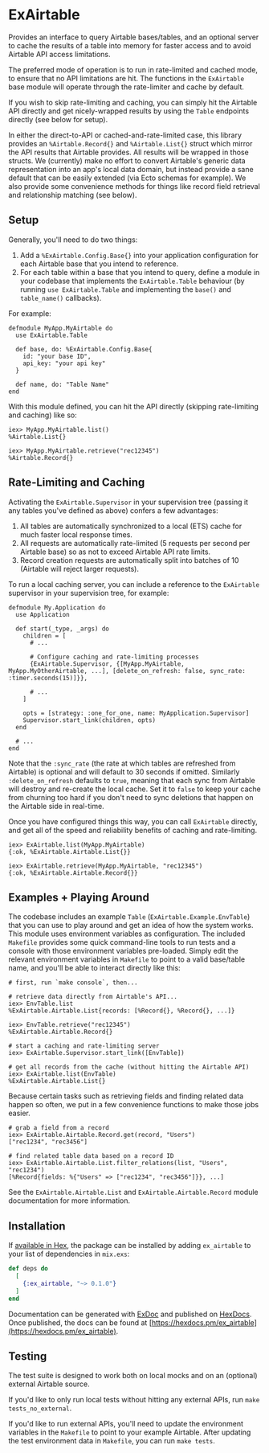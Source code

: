 # ExAirtable

Provides an interface to query Airtable bases/tables, and an optional server to cache the results of a table into memory for faster access and to avoid Airtable API access limitations.

The preferred mode of operation is to run in rate-limited and cached mode, to ensure that no API limitations are hit. The functions in the `ExAirtable` base module will operate through the rate-limiter and cache by default.

If you wish to skip rate-limiting and caching, you can simply hit the Airtable API directly and get nicely-wrapped results by using the `Table` endpoints directly (see below for setup).

In either the direct-to-API or cached-and-rate-limited case, this library provides an `%Airtable.Record{}` and `%Airtable.List{}` struct which mirror the API results that Airtable provides. All results will be wrapped in those structs. We (currently) make no effort to convert Airtable's generic data representation into an app's local data domain, but instead provide a sane default that can be easily extended (via Ecto schemas for example). We also provide some convenience methods for things like record field retrieval and relationship matching (see below).

## Setup

Generally, you'll need to do two things:

1. Add a `%ExAirtable.Config.Base{}` into your application configuration for each Airtable base that you intend to reference.
2. For each table within a base that you intend to query, define a module in your codebase that implements the `ExAirtable.Table` behaviour (by running `use ExAirtable.Table` and implementing the `base()` and `table_name()` callbacks).

For example:

    defmodule MyApp.MyAirtable do
      use ExAirtable.Table

      def base, do: %ExAirtable.Config.Base{
        id: "your base ID",
        api_key: "your api key"
      }

      def name, do: "Table Name"
    end

With this module defined, you can hit the API directly (skipping rate-limiting and caching) like so:

    iex> MyApp.MyAirtable.list()
    %Airtable.List{}

    iex> MyApp.MyAirtable.retrieve("rec12345")
    %Airtable.Record{}

## Rate-Limiting and Caching

Activating the `ExAirtable.Supervisor` in your supervision tree (passing it any tables you've defined as above) confers a few advantages:

1. All tables are automatically synchronized to a local (ETS) cache for much faster local response times.
2. All requests are automatically rate-limited (5 requests per second per Airtable base) so as not to exceed Airtable API rate limits.
3. Record creation requests are automatically split into batches of 10 (Airtable will reject larger requests).

To run a local caching server, you can include a reference to the `ExAirtable` supervisor in your supervision tree, for example:

    defmodule My.Application do
      use Application

      def start(_type, _args) do
        children = [
          # ...

          # Configure caching and rate-limiting processes
          {ExAirtable.Supervisor, {[MyApp.MyAirtable, MyApp.MyOtherAirtable, ...], [delete_on_refresh: false, sync_rate: :timer.seconds(15)]}},

          # ...
        ]

        opts = [strategy: :one_for_one, name: MyApplication.Supervisor]
        Supervisor.start_link(children, opts)
      end

      # ...
    end
    
Note that the `:sync_rate` (the rate at which tables are refreshed from Airtable) is optional and will default to 30 seconds if omitted. Similarly `:delete_on_refresh` defaults to `true`, meaning that each sync from Airtable will destroy and re-create the local cache. Set it to `false` to keep your cache from churning too hard if you don't need to sync deletions that happen on the Airtable side in real-time.

Once you have configured things this way, you can call `ExAirtable` directly, and get all of the speed and reliability benefits of caching and rate-limiting.

    iex> ExAirtable.list(MyApp.MyAirtable)
    {:ok, %ExAirtable.Airtable.List{}}
    
    iex> ExAirtable.retrieve(MyApp.MyAirtable, "rec12345")
    {:ok, %ExAirtable.Airtable.Record{}}

## Examples + Playing Around

The codebase includes an example `Table` (`ExAirtable.Example.EnvTable`) that you can use to play around and get an idea of how the system works. This module uses environment variables as configuration. The included `Makefile` provides some quick command-line tools to run tests and a console with those environment variables pre-loaded. Simply edit the relevant environment variables in `Makefile` to point to a valid base/table name, and you'll be able to interact directly like this:

    # first, run `make console`, then...
   
    # retrieve data directly from Airtable's API...
    iex> EnvTable.list
    %ExAirtable.Airtable.List{records: [%Record{}, %Record{}, ...]}

    iex> EnvTable.retrieve("rec12345")
    %ExAirtable.Airtable.Record{}

    # start a caching and rate-limiting server 
    iex> ExAirtable.Supervisor.start_link([EnvTable])

    # get all records from the cache (without hitting the Airtable API)
    iex> ExAirtable.list(EnvTable)
    %ExAirtable.Airtable.List{}
    
Because certain tasks such as retrieving fields and finding related data happen so often, we put in a few convenience functions to make those jobs easier.

    # grab a field from a record
    iex> ExAirtable.Airtable.Record.get(record, "Users")
    ["rec1234", "rec3456"]

    # find related table data based on a record ID
    iex> ExAirtable.Airtable.List.filter_relations(list, "Users", "rec1234")
    [%Record{fields: %{"Users" => ["rec1234", "rec3456"]}}, ...]

See the `ExAirtable.Airtable.List` and `ExAirtable.Airtable.Record` module documentation for more information.
      
## Installation

If [available in Hex](https://hex.pm/docs/publish), the package can be installed
by adding `ex_airtable` to your list of dependencies in `mix.exs`:

```elixir
def deps do
  [
    {:ex_airtable, "~> 0.1.0"}
  ]
end
```

Documentation can be generated with [ExDoc](https://github.com/elixir-lang/ex_doc)
and published on [HexDocs](https://hexdocs.pm). Once published, the docs can
be found at [https://hexdocs.pm/ex_airtable](https://hexdocs.pm/ex_airtable).

## Testing

The test suite is designed to work both on local mocks and on an (optional) external Airtable source.

If you'd like to only run local tests without hitting any external APIs, run `make tests_no_external`.

If you'd like to run external APIs, you'll need to update the environment variables in the `Makefile` to point to your example Airtable.  After updating the test environment data in `Makefile`, you can run `make tests`.
